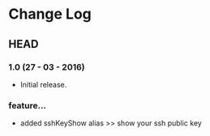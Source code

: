 # Change Log

## HEAD

### 1.0 (27 - 03 - 2016)

  * Initial release.

### feature...

  * added sshKeyShow alias >> show your ssh public key 
